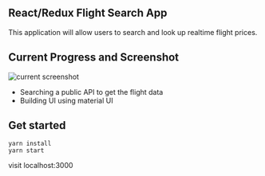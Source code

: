 ## React/Redux Flight Search App

This application will allow users to search and look up realtime flight prices.

## Current Progress and Screenshot

![current screenshot](https://i.imgur.com/vLqoF93.png)

- Searching a public API to get the flight data
- Building UI using material UI

## Get started

```
yarn install
yarn start
```

visit localhost:3000
